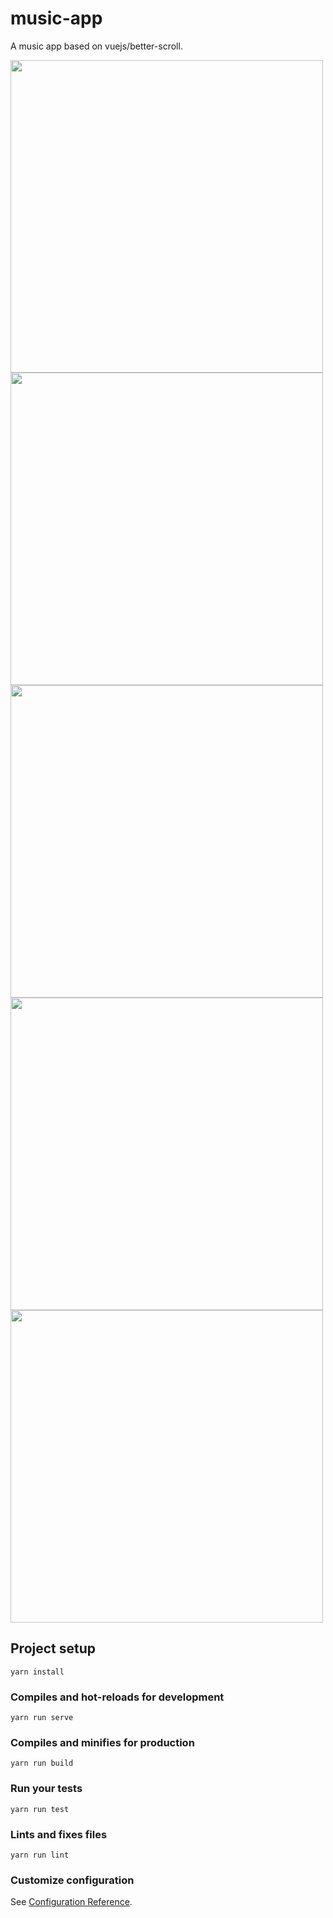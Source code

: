 # music-app

A music app based on vuejs/better-scroll.


<img src="https://raw.githubusercontent.com/q632346824/musicApp/master/src/pics/1.PNG" width="500">

<img src="https://raw.githubusercontent.com/q632346824/musicApp/master/src/pics/2.PNG" width="500">

<img src="https://raw.githubusercontent.com/q632346824/musicApp/master/src/pics/3.PNG" width="500">


<img src="https://raw.githubusercontent.com/q632346824/musicApp/master/src/pics/4.PNG" width="500">

<img src="https://raw.githubusercontent.com/q632346824/musicApp/master/src/pics/5.PNG" width="500">

## Project setup

```
yarn install
```

### Compiles and hot-reloads for development

```
yarn run serve
```

### Compiles and minifies for production

```
yarn run build
```

### Run your tests

```
yarn run test
```

### Lints and fixes files

```
yarn run lint
```

### Customize configuration

See [Configuration Reference](https://cli.vuejs.org/config/).
